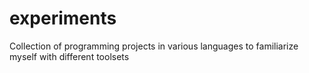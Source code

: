 # experiments
Collection of programming projects in various languages to familiarize myself with different toolsets
